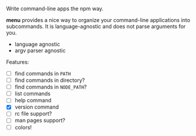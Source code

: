 Write command-line apps the npm way.

**menu** provides a nice way to organize your command-line applications into subcommands. It is language-agnostic and does not parse arguments for you.

- language agnostic
- argv parser agnostic

Features:

- [ ] find commands in `PATH`
- [ ] find commands in directory?
- [ ] find commands in `NODE_PATH`?
- [ ] list commands
- [ ] help command
- [x] version command
- [ ] rc file support?
- [ ] man pages support?
- [ ] colors!
